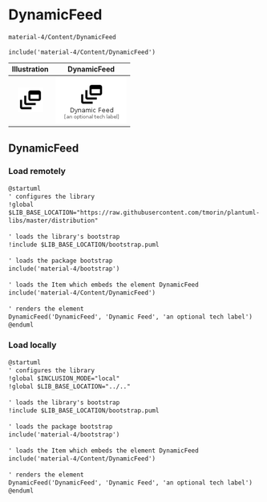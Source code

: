# DynamicFeed


```text
material-4/Content/DynamicFeed
```

```text
include('material-4/Content/DynamicFeed')
```



| Illustration | DynamicFeed |
| :---: | :---: |
| ![illustration for Illustration](../../material-4/Content/DynamicFeed.png) | ![illustration for DynamicFeed](../../material-4/Content/DynamicFeed.Local.png) |




## DynamicFeed

### Load remotely
```plantuml
@startuml
' configures the library
!global $LIB_BASE_LOCATION="https://raw.githubusercontent.com/tmorin/plantuml-libs/master/distribution"

' loads the library's bootstrap
!include $LIB_BASE_LOCATION/bootstrap.puml

' loads the package bootstrap
include('material-4/bootstrap')

' loads the Item which embeds the element DynamicFeed
include('material-4/Content/DynamicFeed')

' renders the element
DynamicFeed('DynamicFeed', 'Dynamic Feed', 'an optional tech label')
@enduml
```

### Load locally
```plantuml
@startuml
' configures the library
!global $INCLUSION_MODE="local"
!global $LIB_BASE_LOCATION="../.."

' loads the library's bootstrap
!include $LIB_BASE_LOCATION/bootstrap.puml

' loads the package bootstrap
include('material-4/bootstrap')

' loads the Item which embeds the element DynamicFeed
include('material-4/Content/DynamicFeed')

' renders the element
DynamicFeed('DynamicFeed', 'Dynamic Feed', 'an optional tech label')
@enduml
```

